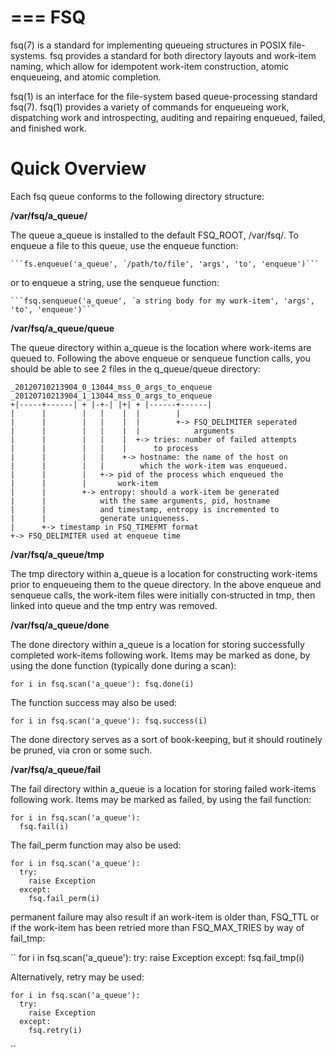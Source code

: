 ===
FSQ
===

fsq(7) is a standard for implementing queueing structures in POSIX file-systems.  fsq provides a standard for both directory layouts and work-item naming, which allow for idempotent work-item construction, atomic enqueueing, and atomic completion.

fsq(1) is an interface for the file-system based queue-processing standard fsq(7).  fsq(1) provides a variety of commands for enqueueing work, dispatching work and introspecting, auditing and repairing enqueued, failed, and finished work.


Quick Overview
==============

Each fsq queue conforms to the following directory structure:

**/var/fsq/a_queue/**

The  queue a_queue is installed to the default FSQ_ROOT, /var/fsq/.  To enqueue a file to this queue, use the enqueue function:

    ```fs.enqueue('a_queue', ´/path/to/file', 'args', 'to', 'enqueue')```

or to enqueue a string, use the senqueue function:

    ```fsq.senqueue('a_queue', ´a string body for my work-item', 'args', 'to', 'enqueue')```


**/var/fsq/a_queue/queue**

The queue directory within a_queue is the location where work-items are queued to.  Following  the  above enqueue or senqueue function calls, you should be able to see 2 files in the q_queue/queue directory:

    _20120710213904_0_13044_mss_0_args_to_enqueue
    _20120710213904_1_13044_mss_0_args_to_enqueue
    +|-----+------| + |-+-| |+| + |------+------|
    |      |        |   |    |  |        |
    |      |        |   |    |  |        +-> FSQ_DELIMITER seperated
    |      |        |   |    |  |            arguments
    |      |        |   |    |  +-> tries: number of failed attempts
    |      |        |   |    |      to process
    |      |        |   |    +-> hostname: the name of the host on
    |      |        |   |        which the work-item was enqueued.
    |      |        |   +-> pid of the process which enqueued the
    |      |        |       work-item
    |      |        +-> entropy: should a work-item be generated
    |      |            with the same arguments, pid, hostname
    |      |            and timestamp, entropy is incremented to
    |      |            generate uniqueness.
    |      +-> timestamp in FSQ_TIMEFMT format
    +-> FSQ_DELIMITER used at enqueue time


**/var/fsq/a_queue/tmp**

The tmp directory within a_queue is a location for constructing work-items prior to enqueueing them to the queue directory. In the above enqueue and senqueue calls, the work-item files were initially con‐structed in tmp, then linked into queue and the tmp entry was removed.


**/var/fsq/a_queue/done**

The done directory within a_queue is a location for storing successfully completed work-items following work.  Items may be marked as done, by using the done function (typically done during a scan):

    for i in fsq.scan('a_queue'): fsq.done(i)

The function success may also be used:

    for i in fsq.scan('a_queue'): fsq.success(i)

The done directory serves as a sort of book-keeping, but it should routinely be pruned, via cron or some such.


**/var/fsq/a_queue/fail**

The  fail  directory within a_queue is a location for storing failed work-items following work. Items may be marked as failed, by using the fail function:

    for i in fsq.scan('a_queue'):
      fsq.fail(i)

The fail_perm function may also be used:

    for i in fsq.scan('a_queue'):
      try:
        raise Exception
      except:
        fsq.fail_perm(i)

permanent failure may also result if an work-item is older than, FSQ_TTL or if the work-item has been retried more than FSQ_MAX_TRIES by way of fail_tmp:

``
    for i in fsq.scan('a_queue'):
      try:
        raise Exception
      except:
        fsq.fail_tmp(i)

  Alternatively, retry may be used:

    for i in fsq.scan('a_queue'):
      try:
        raise Exception
      except:
        fsq.retry(i)
``



